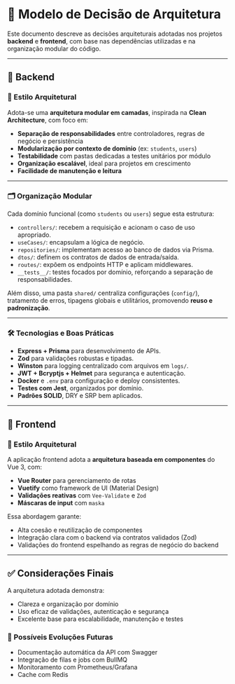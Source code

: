 # 📐 Modelo de Decisão de Arquitetura

Este documento descreve as decisões arquiteturais adotadas nos projetos **backend** e **frontend**, com base nas dependências utilizadas e na organização modular do código.

---

## 🧱 Backend

### 🧩 Estilo Arquitetural

Adota-se uma **arquitetura modular em camadas**, inspirada na **Clean Architecture**, com foco em:

- **Separação de responsabilidades** entre controladores, regras de negócio e persistência
- **Modularização por contexto de domínio** (ex: `students`, `users`)
- **Testabilidade** com pastas dedicadas a testes unitários por módulo
- **Organização escalável**, ideal para projetos em crescimento
- **Facilidade de manutenção e leitura**

---

### 🗂️ Organização Modular

Cada domínio funcional (como `students` ou `users`) segue esta estrutura:

- `controllers/`: recebem a requisição e acionam o caso de uso apropriado.
- `useCases/`: encapsulam a lógica de negócio.
- `repositories/`: implementam acesso ao banco de dados via Prisma.
- `dtos/`: definem os contratos de dados de entrada/saída.
- `routes/`: expõem os endpoints HTTP e aplicam middlewares.
- `__tests__/`: testes focados por domínio, reforçando a separação de responsabilidades.

Além disso, uma pasta `shared/` centraliza configurações (`config/`), tratamento de erros, tipagens globais e utilitários, promovendo **reuso e padronização**.

---

### 🛠️ Tecnologias e Boas Práticas

- **Express + Prisma** para desenvolvimento de APIs.
- **Zod** para validações robustas e tipadas.
- **Winston** para logging centralizado com arquivos em `logs/`.
- **JWT + Bcryptjs + Helmet** para segurança e autenticação.
- **Docker** e `.env` para configuração e deploy consistentes.
- **Testes com Jest**, organizados por domínio.
- **Padrões SOLID**, DRY e SRP bem aplicados.

---

## 🎨 Frontend

### 🧩 Estilo Arquitetural

A aplicação frontend adota a **arquitetura baseada em componentes** do Vue 3, com:

- **Vue Router** para gerenciamento de rotas
- **Vuetify** como framework de UI (Material Design)
- **Validações reativas** com `Vee-Validate` e `Zod`
- **Máscaras de input** com `maska`

Essa abordagem garante:

- Alta coesão e reutilização de componentes
- Integração clara com o backend via contratos validados (Zod)
- Validações do frontend espelhando as regras de negócio do backend

---

## ✅ Considerações Finais

A arquitetura adotada demonstra:

- Clareza e organização por domínio
- Uso eficaz de validações, autenticação e segurança
- Excelente base para escalabilidade, manutenção e testes

### 🔄 Possíveis Evoluções Futuras

- Documentação automática da API com Swagger
- Integração de filas e jobs com BullMQ
- Monitoramento com Prometheus/Grafana
- Cache com Redis
